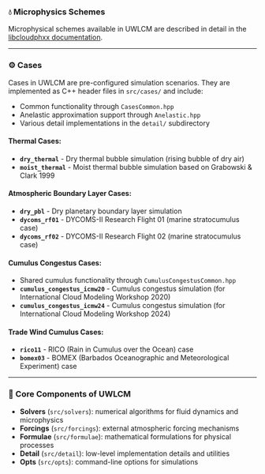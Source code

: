 
### 💧 Microphysics Schemes

Microphysical schemes available in UWLCM are described in detail in the [libcloudphxx documentation](https://github.com/AgnieszkaMakulska/libcloudphxx/tree/docs/docs).

---

### ⚙️ Cases

Cases in UWLCM are pre-configured simulation scenarios. They are implemented as C++ header files in `src/cases/` and include:
- Common functionality through `CasesCommon.hpp`
- Anelastic approximation support through `Anelastic.hpp`
- Various detail implementations in the `detail/` subdirectory

#### **Thermal Cases:**
- **`dry_thermal`** - Dry thermal bubble simulation (rising bubble of dry air)
- **`moist_thermal`** - Moist thermal bubble simulation based on Grabowski & Clark 1999

#### **Atmospheric Boundary Layer Cases:**
- **`dry_pbl`** - Dry planetary boundary layer simulation
- **`dycoms_rf01`** - DYCOMS-II Research Flight 01 (marine stratocumulus case)
- **`dycoms_rf02`** - DYCOMS-II Research Flight 02 (marine stratocumulus case)

#### **Cumulus Congestus Cases:**
- Shared cumulus functionality through `CumulusCongestusCommon.hpp`
- **`cumulus_congestus_icmw20`** - Cumulus congestus simulation (for International Cloud Modeling Workshop 2020)
- **`cumulus_congestus_icmw24`** - Cumulus congestus simulation (for International Cloud Modeling Workshop 2024)

#### **Trade Wind Cumulus Cases:**
- **`rico11`** - RICO (Rain in Cumulus over the Ocean) case
- **`bomex03`** - BOMEX (Barbados Oceanographic and Meteorological Experiment) case
---


### 🧩 Core Components of UWLCM

- **Solvers** (`src/solvers`): numerical algorithms for fluid dynamics and microphysics
- **Forcings** (`src/forcings`): external atmospheric forcing mechanisms
- **Formulae** (`src/formulae`): mathematical formulations for physical processes
- **Detail** (`src/detail`): low-level implementation details and utilities
- **Opts** (`src/opts`): command-line options for simulations

